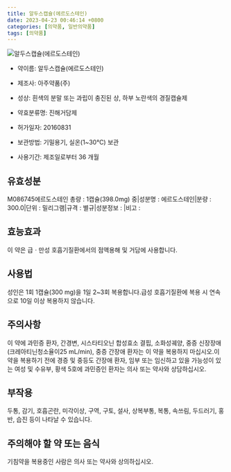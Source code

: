 ```yaml
---
title: 알두스캡슐(에르도스테인)
date: 2023-04-23 00:46:14 +0800
categories: [의약품, 일반의약품]
tags: [의약품]
---
```

![알두스캡슐(에르도스테인)](https://nedrug.mfds.go.kr/pbp/cmn/itemImageDownload/1MncJAM5kAd)

- 약이름: 알두스캡슐(에르도스테인)
- 제조사: 아주약품(주)
- 성상: 흰색의 분말 또는 과립이 충진된 상, 하부 노란색의 경질캡슐제
- 약효분류명: 진해거담제
- 허가일자: 20160831
- 보관방법: 기밀용기, 실온(1~30℃) 보관

- 사용기간: 제조일로부터 36 개월
## 유효성분
M086745에르도스테인
총량 : 1캡슐(398.0mg) 중|성분명 : 에르도스테인|분량 : 300.0|단위 : 밀리그램|규격 : 별규|성분정보 : |비고 :
## 효능효과
이 약은 급ㆍ만성 호흡기질환에서의 점액용해 및 거담에 사용합니다.
## 사용법
성인은 1회 1캡슐(300 mg)을 1일 2~3회 복용합니다.급성 호흡기질환에 복용 시 연속으로 10일 이상 복용하지 않습니다.
## 주의사항
이 약에 과민증 환자, 간경변, 시스타티오닌 합성효소 결핍, 소화성궤양, 중증 신장장애(크레아티닌청소율이25 mL/min), 중증 간장애 환자는 이 약을 복용하지 마십시오.이 약을 복용하기 전에 경증 및 중등도 간장애 환자, 임부 또는 임신하고 있을 가능성이 있는 여성 및 수유부, 황색 5호에 과민증인 환자는 의사 또는 약사와 상담하십시오.
## 부작용
두통, 감기, 호흡곤란, 미각이상, 구역, 구토, 설사, 상복부통, 복통, 속쓰림, 두드러기, 홍반, 습진 등이 나타날 수 있습니다.
## 주의해야 할 약 또는 음식
기침약을 복용중인 사람은 의사 또는 약사와 상의하십시오.

